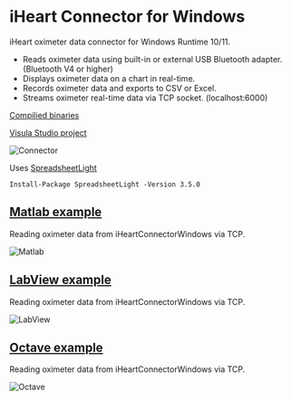 # iHeart Connector for Windows
iHeart oximeter data connector for Windows Runtime 10/11.
- Reads oximeter data using built-in or external USB Bluetooth adapter. (Bluetooth V4 or higher)
- Displays oximeter data on a chart in real-time.
- Records oximeter data and exports to CSV or Excel.
- Streams oximeter real-time data via TCP socket. (localhost:6000)

[Compilied binaries](https://github.com/iheartre/iHeartConnectorWindows/tree/main/Binaries)

[Visula Studio project](https://github.com/iheartre/iHeartConnectorWindows/tree/main/VisualStudioProject)

![Connector](../../../.github/blob/main/profile/assets/images/connector.png)

Uses [SpreadsheetLight](https://www.nuget.org/packages/SpreadsheetLight)
```
Install-Package SpreadsheetLight -Version 3.5.0
```

## [Matlab example](https://github.com/iheartre/iHeartConnectorWindows/tree/main/Matlab%20Example)

Reading oximeter data from iHeartConnectorWindows via TCP.

![Matlab](../../../.github/blob/main/profile/assets/images/matlab_chart.png)

## [LabView example](https://github.com/iheartre/iHeartConnectorWindows/tree/main/LabView%20Example)

Reading oximeter data from iHeartConnectorWindows via TCP.

![LabView](../../../.github/blob/main/profile/assets/images/labview_front.png)


## [Octave example](https://github.com/iheartre/iHeartConnectorWindows/tree/main/Octave%20Example)

Reading oximeter data from iHeartConnectorWindows via TCP.

![Octave](../../../.github/blob/main/profile/assets/images/octave_chart.png)
